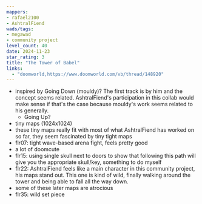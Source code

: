 ```yaml
---
mappers:
- rafael2100
- AshtralFiend
wads/tags:
- megawad
- community project
level_count: 40
date: 2024-11-23
star_rating: 3
title: "The Tower of Babel"
links:
  - "doomworld,https://www.doomworld.com/vb/thread/148920"
---
```


- inspired by Going Down (mouldy)? The first track is by him and the concept seems related. AshtralFiend's participation in this collab would make sense if that's the case because mouldy's work seems related to his generally.
  - Going Up?
- tiny maps (1024x1024)
- these tiny maps really fit with most of what AshtralFiend has worked on so far, they seem fascinated by tiny tight maps
- flr07: tight wave-based arena fight, feels pretty good
- a lot of doomcute
- flr15: using single skull next to doors to show that following this path will give you the appropriate skull/key, something to do myself
- flr22: AshtralFiend feels like a main character in this community project, his maps stand out. This one is kind of wild, finally walking around the tower and being able to fall all the way down.
- some of these later maps are atrocious
- flr35: wild set piece